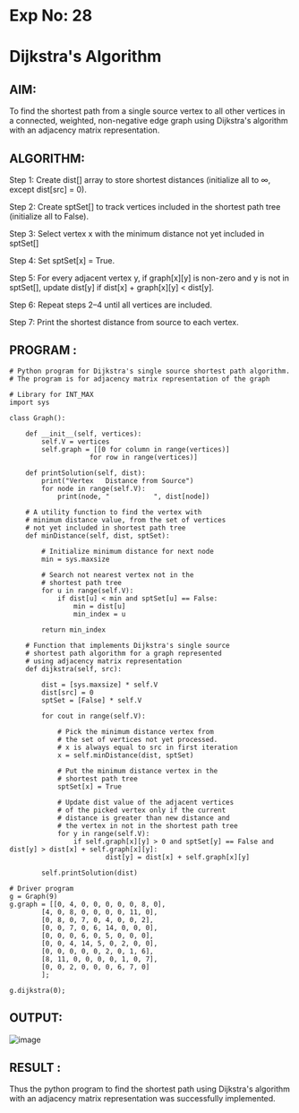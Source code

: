 # Exp No: 28
# Dijkstra's Algorithm

## AIM:

To find the shortest path from a single source vertex to all other vertices in a connected, weighted, non-negative edge graph using Dijkstra's algorithm with an adjacency matrix representation.

## ALGORITHM:

Step 1: Create dist[] array to store shortest distances (initialize all to ∞, except dist[src] = 0).

Step 2: Create sptSet[] to track vertices included in the shortest path tree (initialize all to False).

Step 3: Select vertex x with the minimum distance not yet included in sptSet[]

Step 4: Set sptSet[x] = True.

Step 5: For every adjacent vertex y, if graph[x][y] is non-zero and y is not in sptSet[], update dist[y] if dist[x] + graph[x][y] < dist[y].

Step 6: Repeat steps 2–4 until all vertices are included.

Step 7: Print the shortest distance from source to each vertex.

## PROGRAM :

```
# Python program for Dijkstra's single source shortest path algorithm. 
# The program is for adjacency matrix representation of the graph

# Library for INT_MAX
import sys

class Graph():

	def __init__(self, vertices):
		self.V = vertices
		self.graph = [[0 for column in range(vertices)]
					for row in range(vertices)]

	def printSolution(self, dist):
		print("Vertex   Distance from Source")
		for node in range(self.V):
			print(node, "           ", dist[node])

	# A utility function to find the vertex with
	# minimum distance value, from the set of vertices
	# not yet included in shortest path tree
	def minDistance(self, dist, sptSet):

		# Initialize minimum distance for next node
		min = sys.maxsize

		# Search not nearest vertex not in the
		# shortest path tree
		for u in range(self.V):
			if dist[u] < min and sptSet[u] == False:
				min = dist[u]
				min_index = u

		return min_index

	# Function that implements Dijkstra's single source
	# shortest path algorithm for a graph represented
	# using adjacency matrix representation
	def dijkstra(self, src):

		dist = [sys.maxsize] * self.V
		dist[src] = 0
		sptSet = [False] * self.V

		for cout in range(self.V):

			# Pick the minimum distance vertex from
			# the set of vertices not yet processed.
			# x is always equal to src in first iteration
			x = self.minDistance(dist, sptSet)

			# Put the minimum distance vertex in the
			# shortest path tree
			sptSet[x] = True

			# Update dist value of the adjacent vertices
			# of the picked vertex only if the current
			# distance is greater than new distance and
			# the vertex in not in the shortest path tree
			for y in range(self.V):
				if self.graph[x][y] > 0 and sptSet[y] == False and 				dist[y] > dist[x] + self.graph[x][y]:
						dist[y] = dist[x] + self.graph[x][y]

		self.printSolution(dist)

# Driver program
g = Graph(9)
g.graph = [[0, 4, 0, 0, 0, 0, 0, 8, 0],
		[4, 0, 8, 0, 0, 0, 0, 11, 0],
		[0, 8, 0, 7, 0, 4, 0, 0, 2],
		[0, 0, 7, 0, 6, 14, 0, 0, 0],
		[0, 0, 0, 6, 0, 5, 0, 0, 0],
		[0, 0, 4, 14, 5, 0, 2, 0, 0],
		[0, 0, 0, 0, 0, 2, 0, 1, 6],
		[8, 11, 0, 0, 0, 0, 1, 0, 7],
		[0, 0, 2, 0, 0, 0, 6, 7, 0]
		];

g.dijkstra(0);
```

## OUTPUT:

![image](https://github.com/user-attachments/assets/8afbd380-173f-40b1-93ef-29ca4f1385bc)

## RESULT :

Thus the python program to  find the shortest path using Dijkstra's algorithm with an adjacency matrix representation was successfully implemented.

